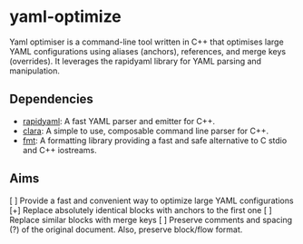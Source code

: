 # yaml-optimize

Yaml optimiser is a command-line tool written in C++ that optimises large YAML configurations using aliases (anchors), references, and merge keys (overrides). It leverages the rapidyaml library for YAML parsing and manipulation.

## Dependencies

- [rapidyaml](https://github.com/biojppm/rapidyaml): A fast YAML parser and emitter for C++.
- [clara](https://github.com/catchorg/Clara): A simple to use, composable command line parser for C++.
- [fmt](https://github.com/fmtlib/fmt): A formatting library providing a fast and safe alternative to C stdio and C++ iostreams.

## Aims

[ ] Provide a fast and convenient way to optimize large YAML configurations
[+] Replace absolutely identical blocks with anchors to the first one
[ ] Replace similar blocks with merge keys
[ ] Preserve comments and spacing (?) of the original document. Also, preserve block/flow format.
